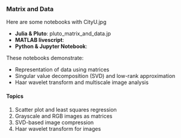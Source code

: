 ### Matrix and Data

Here are some notebooks with CityU.jpg
- **Julia & Pluto**: pluto_matrix_and_data.jp
- **MATLAB livescript**:
- **Python & Jupyter Notebook**:  

These notebooks demonstrate:
- Representation of data using matrices
- Singular value decomposition (SVD) and low-rank approximation
- Haar wavelet transform and multiscale image analysis

#### Topics
1. Scatter plot and least squares regression
2. Grayscale and RGB images as matrices
3. SVD-based image compression
4. Haar wavelet transform for images
